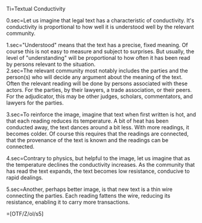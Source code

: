 Ti=Textual Conductivity

0.sec=Let us imagine that legal text has a characteristic of conductivity.  It's conductivity is proportional to how well it is understood well by the relevant community.  

1.sec="Understood" means that the text has a precise, fixed meaning.  Of course this is not easy to measure and subject to surprises.  But usually, the level of "understanding" will be proportional to how often it has been read by persons relevant to the situation.  
2.sec=The relevant community most notably includes the parties and the person(s) who will decide any argument about the meaning of the text.  Often the relevant reading will be done by persons associated with these actors.  For the parties, by their lawyers, a trade association, or their peers.  For the adjudicator, this may be other judges, scholars, commentators, and lawyers for the parties.  

3.sec=To reinforce the image, imagine that text when first written is hot, and that each reading reduces its temperature.  A bit of heat has been conducted away, the text dances around a bit less.  With more readings, it becomes colder. Of course this requires that the readings are connected, that the provenance of the text is known and the readings can be connected. 

4.sec=Contrary to physics, but helpful to the image, let us imagine that as the temperature declines the conductivity increases.  As the community that has read the text expands, the text becomes low resistance, conducive to rapid dealings.  

5.sec=Another, perhaps better image, is that new text is a thin wire connecting the parties.  Each reading fattens the wire, reducing its resistance, enabling it to carry more transactions. 

=[OTF/Z/ol/s5] 
